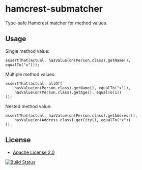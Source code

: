hamcrest-submatcher
===================

Type-safe Hamcrest matcher for method values.

Usage
-----

Single method value:

	assertThat(actual, hasValue(on(Person.class).getName(), equalTo("x")));
	
Multiple method values:

	assertThat(actual, allOf(
		hasValue(on(Person.class).getName(), equalTo("x")),
		hasValue(on(Person.class).getAge(), equalTo(1))
	));

Nested method value:

	assertThat(actual, hasValue(on(Person.class).getAddress(),
		hasValue(on(Address.class).getCity(), equalTo("x"))
	));

License
-------

* [Apache License 2.0](http://www.apache.org/licenses/LICENSE-2.0.html)

[![Build Status](https://travis-ci.org/markhobson/hamcrest-submatcher.svg?branch=master)](https://travis-ci.org/markhobson/hamcrest-submatcher)
